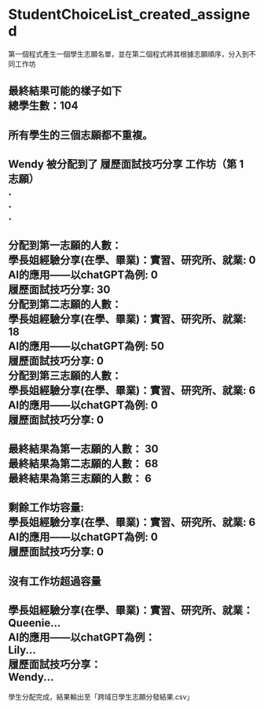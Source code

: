 # StudentChoiceList_created_assigned
第一個程式產生一個學生志願名單，並在第二個程式將其根據志願順序，分入到不同工作坊  

最終結果可能的樣子如下  
總學生數：104  
--------------------------------------------------
所有學生的三個志願都不重複。  
--------------------------------------------------
Wendy 被分配到了 履歷面試技巧分享 工作坊（第 1 志願）  
.  
.  
.  
--------------------------------------------------
分配到第一志願的人數：  
學長姐經驗分享(在學、畢業)：實習、研究所、就業: 0  
AI的應用——以chatGPT為例: 0  
履歷面試技巧分享: 30  
分配到第二志願的人數：  
學長姐經驗分享(在學、畢業)：實習、研究所、就業: 18  
AI的應用——以chatGPT為例: 50  
履歷面試技巧分享: 0  
分配到第三志願的人數：  
學長姐經驗分享(在學、畢業)：實習、研究所、就業: 6  
AI的應用——以chatGPT為例: 0  
履歷面試技巧分享: 0  
--------------------------------------------------
最終結果為第一志願的人數： 30  
最終結果為第二志願的人數： 68  
最終結果為第三志願的人數： 6  
--------------------------------------------------
剩餘工作坊容量:  
學長姐經驗分享(在學、畢業)：實習、研究所、就業: 6  
AI的應用——以chatGPT為例: 0  
履歷面試技巧分享: 0  
--------------------------------------------------
沒有工作坊超過容量
--------------------------------------------------
學長姐經驗分享(在學、畢業)：實習、研究所、就業：  
Queenie...  
AI的應用——以chatGPT為例：  
Lily...  
履歷面試技巧分享：  
Wendy...  
--------------------------------------------------
學生分配完成，結果輸出至「跨域日學生志願分發結果.csv」
